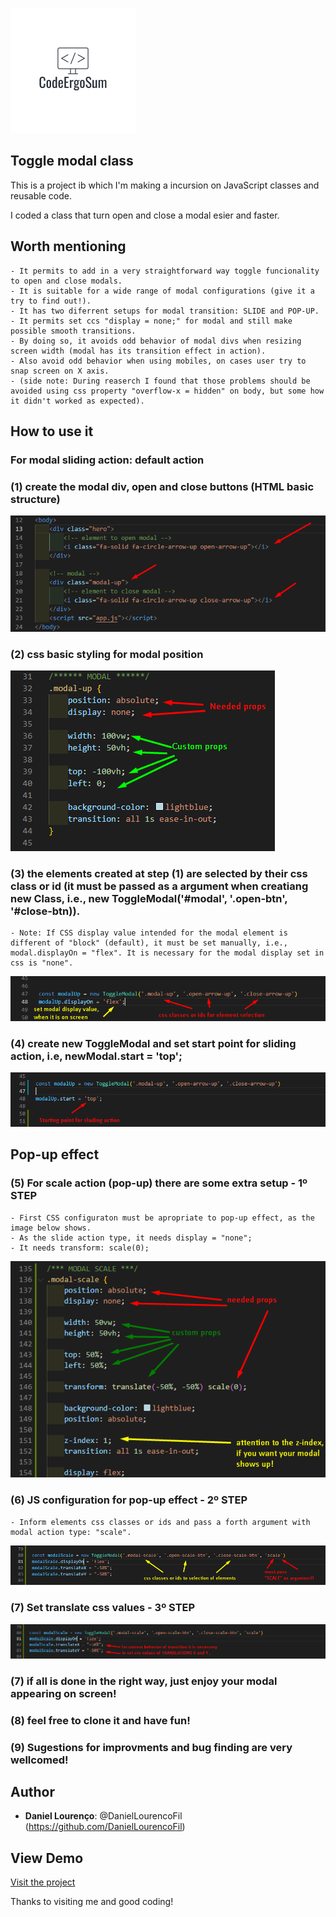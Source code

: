 ![Logo of the project](https://github.com/DanielLourencoFil/NutsAndBolts/blob/main/toggle-modal/README-files/CodeErgoSum.png)

## Toggle modal class

This is a project ib which I'm making a incursion on JavaScript classes and reusable code.

I coded a class that turn open and close a modal esier and faster.

## Worth mentioning

    - It permits to add in a very straightforward way toggle funcionality to open and close modals.
    - It is suitable for a wide range of modal configurations (give it a try to find out!).
    - It has two diferrent setups for modal transition: SLIDE and POP-UP.
    - It permits set ccs "display = none;" for modal and still make possible smooth transitions.
    - By doing so, it avoids odd behavior of modal divs when resizing screen width (modal has its transition effect in action).
    - Also avoid odd behavior when using mobiles, on cases user try to snap screen on X axis.
    - (side note: During reaserch I found that those problems should be avoided using css property "overflow-x = hidden" on body, but some how it didn't worked as expected).

## How to use it

### For modal sliding action: default action

### (1) create the modal div, open and close buttons (HTML basic structure)

![New Card Screen](https://github.com/DanielLourencoFil/NutsAndBolts/blob/main/toggle-modal/README-files/html-structure.png)

### (2) css basic styling for modal position

![New Card Screen](https://github.com/DanielLourencoFil/NutsAndBolts/blob/main/toggle-modal/README-files/css-styles.png)

### (3) the elements created at step (1) are selected by their css class or id (it must be passed as a argument when creatiang new Class, i.e., new ToggleModal('#modal', '.open-btn', '#close-btn)).

    - Note: If CSS display value intended for the modal element is different of "block" (default), it must be set manually, i.e., modal.displayOn = "flex". It is necessary for the modal display set in css is "none".

![New Card Screen](https://github.com/DanielLourencoFil/NutsAndBolts/blob/main/toggle-modal/README-files/js%20-%20toggleModal-slide-1.png)

### (4) create new ToggleModal and set start point for sliding action, i.e, newModal.start = 'top';

![New Card Screen](https://github.com/DanielLourencoFil/NutsAndBolts/blob/main/toggle-modal/README-files/js%20-%20toggleModal-start.png)

## Pop-up effect

### (5) For scale action (pop-up) there are some extra setup - 1º STEP

    - First CSS configuraton must be apropriate to pop-up effect, as the image below shows.
    - As the slide action type, it needs display = "none";
    - It needs transform: scale(0);

![New Card Screen](https://github.com/DanielLourencoFil/NutsAndBolts/blob/main/toggle-modal/README-files/js%20-%20toggleModal-scale.png)

### (6) JS configuration for pop-up effect - 2º STEP

    - Inform elements css classes or ids and pass a forth argument with modal action type: "scale".

![New Card Screen](https://github.com/DanielLourencoFil/NutsAndBolts/blob/main/toggle-modal/README-files/js%20-%20toggleModal-scale-2.png)

### (7) Set translate css values - 3º STEP

![New Card Screen](https://github.com/DanielLourencoFil/NutsAndBolts/blob/main/toggle-modal/README-files/js%20-%20toggleModal-scale-3.png)

### (7) if all is done in the right way, just enjoy your modal appearing on screen!

### (8) feel free to clone it and have fun!

### (9) Sugestions for improvments and bug finding are very wellcomed!

## Author

- **Daniel Lourenço**: @DanielLourencoFil (https://github.com/DanielLourencoFil)

## View Demo

[Visit the project](https://toggle-modal-generator.netlify.app/)

Thanks to visiting me and good coding!
